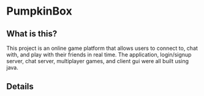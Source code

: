 # PumpkinBox

## What is this?
This project is an online game platform that allows users to connect to, chat with, and play with their friends in real time.
The application, login/signup server, chat server, multiplayer games, and client gui were all built using java. 

## Details

